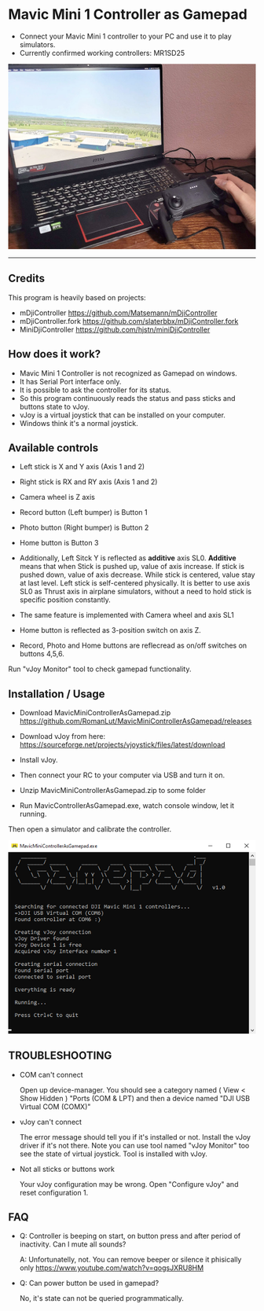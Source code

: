Mavic Mini 1 Controller as Gamepad
===============
 - Connect your Mavic Mini 1 controller to your PC and use it to play simulators.
 - Currently confirmed working controllers: MR1SD25
 
![alt text](https://raw.githubusercontent.com/RomanLut/MavicMiniControllerAsGamepad/master/img/photo1.jpg "Photo")


-----------------------------------------------------------------------------

Credits
-----------------
This program is heavily based on projects:

* mDjiController https://github.com/Matsemann/mDjiController
* mDjiController.fork https://github.com/slaterbbx/mDjiController.fork
* MiniDjiController https://github.com/hjstn/miniDjiController

How does it work?
-----------------

* Mavic Mini 1 Controller is not recognized as Gamepad on windows. 
* It has Serial Port interface only.
* It is possible to ask the controller for its status. 
* So this program continuously reads the status and pass sticks and buttons state to vJoy.
* vJoy is a virtual joystick that can be installed on your computer. 
* Windows think it's a normal joystick. 

Available controls
------------------
* Left stick is X and Y axis (Axis 1 and 2)
* Right stick is RX and RY axis (Axis 1 and 2)
* Camera wheel is Z axis
* Record button (Left bumper) is Button 1
* Photo button (Right bumper) is Button 2
* Home button is Button 3

* Additionally, Left Sitck Y is reflected as **additive** axis SL0. **Additive** means that when Stick is pushed up, value of axis increase. If stick is pushed down, value of axis decrease. While stick is centered, value stay at last level. Left stick is self-centered physically. It is better to use axis SL0 as Thrust axis in airplane simulators, without a need to hold stick is specific position constantly.

* The same feature is implemented with Camera wheel and axis SL1

* Home button is reflected as 3-position switch on axis Z.

* Record, Photo and Home buttons are reflecread as on/off switches on buttons 4,5,6.

Run "vJoy Monitor" tool to check gamepad functionality.


Installation / Usage
------------

* Download MavicMiniControllerAsGamepad.zip https://github.com/RomanLut/MavicMiniControllerAsGamepad/releases
* Download vJoy from here: https://sourceforge.net/projects/vjoystick/files/latest/download

* Install vJoy.
* Then connect your RC to your computer via USB and turn it on.
* Unzip MavicMiniControllerAsGamepad.zip to some folder
* Run MavicControllerAsGamepad.exe, watch console window, let it running.

Then open a simulator and calibrate the controller.

![alt text](https://raw.githubusercontent.com/RomanLut/MavicMiniControllerAsGamepad/master/img/screen1.png "Screen")

TROUBLESHOOTING
---------------
* COM can't connect
 
	Open up device-manager.
	You should see a category named ( View < Show Hidden ) "Ports (COM & LPT) and then a device named "DJI USB Virtual COM (COMX)"

* vJoy can't connect
 
	The error message should tell you if it's installed or not. Install the vJoy driver if it's not there.
	Note you can use tool named "vJoy Monitor" too see the state of virtual joystick. Tool is installed with vJoy.

* Not all sticks or buttons work
 
	Your vJoy configuration may be wrong. Open "Configure vJoy" and reset configuration 1.
	
FAQ
---------------
* Q: Controller is beeping on start, on button press and after period of inactivity. Can I mute all sounds?
   
  A: Unfortunatelly, not. You can remove beeper or silence it phisically only https://www.youtube.com/watch?v=qogsJXRU8HM
  
* Q: Can power button be used in gamepad?

  No, it's state can not be queried programmatically.
